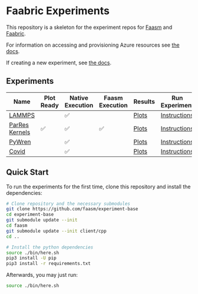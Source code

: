 # Faabric Experiments

This repository is a skeleton for the experiment repos for
[Faasm](http://github.com/faasm/faasm) and 
[Faabric](https://github.com/faasm/faabric).

For information on accessing and provisioning Azure resources see [the
docs](docs/azure.md).

If creating a new experiment, see [the docs](docs/new_experiments.md).

## Experiments

| Name | Plot Ready | Native Execution | Faasm Execution | Results | Run Experiment |
| --- | --- | --- | --- | -- | -- |
| [LAMMPS](https://github.com/faasm/experiment-lammps) | | :white_check_mark: | | [Plots](https://github.com/faasm/experiment-base/blob/master/plots/README.md) | [Instructions](https://github.com/faasm/experiment-lammps/blob/master/README.md) |
| [ParRes Kernels](https://github.com/faasm/experiment-kernels) | :white_check_mark: | :white_check_mark: | :white_check_mark: | [Plots](https://github.com/faasm/experiment-base/blob/master/results/kernels/README.md) | [Instructions](https://github.com/faasm/experiment-kernels/blob/master/README.md) |
| [PyWren](https://github.com/faasm/experiment-pywren) | | :white_check_mark: | | [Plots](https://github.com/faasm/experiment-master/blob/master/plots/README.md) | [Instructions](https://github.com/faasm/experiment-pywren/blob/master/README.md) |
| [Covid](https://github.com/faasm/experiment-covid) | | :white_check_mark: | | [Plots](https://github.com/faasm/experiment-base/blob/master/plots/README.md) | [Instructions](https://github.com/faasm/experiment-covid/blob/master/README.md) |

## Quick Start

To run the experiments for the first time, clone this repository and install the
dependencies:
```bash
# Clone repository and the necessary submodules
git clone https://github.com/faasm/experiment-base
cd experiment-base
git submodule update --init
cd faasm
git submodule update --init client/cpp
cd ..

# Install the python dependencies
source ./bin/here.sh
pip3 install -U pip
pip3 install -r requirements.txt
```

Afterwards, you may just run:
```bash
source ./bin/here.sh
```
